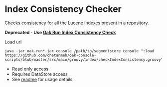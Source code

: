 # Index Consistency Checker

Checks consistency for all the Lucene indexes present in a repository.

**Deprecated - Use [Oak Run Index Consistency Check](https://jackrabbit.apache.org/oak/docs/query/oak-run-indexing.html#check-index)**

Load url

    java -jar oak-run*.jar console /path/to/segmentstore console ":load https://github.com/chetanmeh/oak-console-scripts/blob/master/src/main/groovy/index/checkIndexConsistency.groovy"

* Read only access
* Requires DataStore access
* See [readme](../../../../README.md#usage) for usage details 
